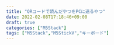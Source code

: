 ```yaml
---
title: "QRコードで読んだやつをPCに送るやつ"
date: 2022-02-08T17:18:46+09:00
draft: true
categories: ["M5Stack"]
tags: ["M5Stack","M5StickV","キーボード"]
---
```


